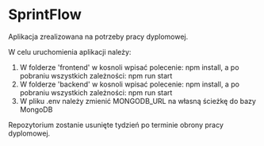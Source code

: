 # SprintFlow
Aplikacja zrealizowana na potrzeby pracy dyplomowej.


W celu uruchomienia aplikacji należy: 

1. W folderze 'frontend' w kosnoli wpisać polecenie: npm install, a po pobraniu wszystkich zależności: npm run start
2. W folderze 'backend' w kosnoli wpisać polecenie: npm install, a po pobraniu wszystkich zależności: npm run start
3. W pliku .env należy zmienić MONGODB_URL na własną ścieżkę do bazy MongoDB


Repozytorium zostanie usunięte tydzień po terminie obrony pracy dyplomowej.
